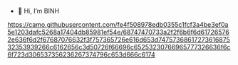 - 👋 Hi, I’m BINH

https://camo.githubusercontent.com/fe4f508978edb0355c1fcf3a4be3ef0a5e1203dafc5268a17404db85981ef54e/68747470733a2f2f6b6f6d617265762e636f6d2f67687076632f3f757365726e616d653d7475736861727361687532353939266c6162656c3d50726f66696c65253230766965777326636f6c6f723d306537356236267374796c653d666c6174
